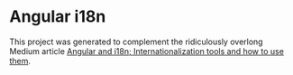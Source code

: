 # Angular i18n

This project was generated to complement the ridiculously overlong Medium article [Angular and i18n; Internationalization tools and how to use them](https://medium.com/@cesperian/angular-and-i18n).